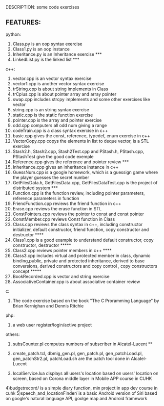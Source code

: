 DESCRIPTION:
some code exercises

FEATURES:
---------------------
python:
1) Class.py is an oop syntax exercise
2) Class1.py is an oop instance
3) Inheritance.py is an Inheritance exercise  ***
4) LinkedList.py is the linked list  ***

c++:
1) vector.cpp is an vector syntax exercise
2) vector1.cpp is another vector syntax exercise
3) trString.cpp is about string implements in Class
4) trCplus.cpp is about pointer array and array pointer
5) swap.cpp includes strcpy implements and some other exercises like vector
6) string.cpp is an string syntax exercise
7) static.cpp is the static function exercise
8) pointer.cpp is the array and pointer exercise
9) odd.cpp computers all odd num giving a range
10) codeTrain.cpp is a class syntax exercise in c++
11) basic.cpp gives the const, reference, typedef, enum exercise in c++
12) VectorCopy.cpp copys the elements in list to deque vector, is a STL exercise
13) Stash2.h, Stash2.cpp, Stash2Test.cpp and PStash.h, PStash.cpp, PStashTest give the good code exemple
14) Reference.cpp gives the reference and pointer review  ***
15) Inheritance.cpp gives an inheritance instance in c++
16) GuessNum.cpp is a google homework, which is a guessign game where the player guesses the secret number
17) GetFilesData.h, GetFilesData.cpp, GetFilesDataTest.cpp is the project of distributed system   ***
18) Function.cpp is the function review, including pointer parameters, reference parameters in function
19) FriendFunction.cpp reviews the friend function in c++
20) Erase.cpp reviews the erase function in STL
21) ConstPointers.cpp reviews the pointer to const and const pointer
22) ConstMember.cpp reviews Const function in Class
23) Class.cpp reviews the class syntax in c++, including constructor initializer, default constructor, friend function, copy constructor and destructor  ****
24) Class1.cpp is a good example to understand default constructor, copy constructor, destructor  *****
25) Class2.cpp reviews pointer members in c++   ****
26) Class3.cpp includes virtual and protected member in class, dynamic binding,public, private and protected inheritance, derived to base conversions, derived constructors and copy control , copy constructors concept   *****
27) BookRecorded.cpp is vector and string exercise
28) AssociativeContainer.cpp is about associative container review 

c:
1) The code exercise based on the book "The C Proramming Language" by Brian Kernighan and Dennis Ritchie


php:
1) a web user register/login/active project

others:
1) subsCounter.pl computes numbers of subscriber in Alcatel-Lucent **
2) create_patch.tcl, dbmig_gen.pl, gen_patch.pl, gen_patchLoad.pl, gen_patchStr2.pl, patchLoad.sh are the patch tool done in Alcatel-Lucent

3) localService.lua displays all users's location based on users' location on screen, based on Corona middle layer in Mobile APP course in CUHK

4)budgetrecord/ is a simple diary function, min project in app dev course in cuhk
5)speech_and_locationFinder/ is a basic Android version of Siri based on google's natural language API, goolge map and Android framework

